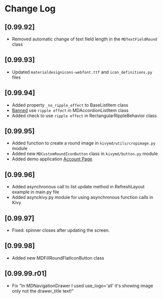 # Change Log


## [0.99.92]

  - Removed automatic change of text field length in the `MDTextFieldRound` class

## [0.99.93]

  - Updated `materialdesignicons-webfont.ttf` and `icon_definitions.py` files

## [0.99.94]

  - Added property `_no_ripple_effect` to BaseListItem class
  - [Banned](https://www.youtube.com/watch?v=P_9oSx0Pz_U) use `ripple effect` in MDAccordionListItem class
  - Added check to use `ripple effect` in RectangularRippleBehavior class

## [0.99.95]

  - Added function to create a round image in `kivymd/utils/cropimage.py` module
  - Added new `MDCustomRoundIconButton` class in `kivymd/button.py` module
  - Added demo application [Account Page](https://www.youtube.com/watch?v=dfUOwqtYoYg)

## [0.99.96]
  - Added asynchronous call to list update method in RefreshLayout example in main.py file
  - Added asynckivy.py module for using asynchronous function calls in Kivy

## [0.99.97]
  - Fixed: spinner closes after updating the screen.

## [0.99.98]
  - Added new MDFillRoundFlatIconButton class

## [0.99.99.r01]
  - Fix "In MDNavigationDrawer I used use_logo='all' it's showing image only not the drawer_title text!"